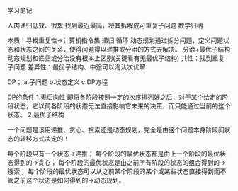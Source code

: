 学习笔记

人肉递归低效、很累
找到最近最简，将其拆解成可重复子问题
数学归纳

本质：寻找重复性->计算机指令集   递归 循环
动态规划通过拆分问题，定义问题状态和状态之间的关系，使得问题得以递推或分治的方式去解决。
分治+最优子结构
动态规划和递归或分治没有根本上区别(关键看有无最优子结构)
共性：找到重复子问题
差异性：最优子结构、中途可以淘汰次优解

DP；
a.子问题
b.状态定义
c.DP方程

DP的条件
1.无后向性
即将各阶段按照一定的次序排列好之后，对于某个给定的阶段状态，它以前各阶段的状态无法直接影响它未来的决策，而只能通过当前的这个状态。
2.最优子结构


一个问题是该用递推、贪心、搜索还是动态规划，完全是由这个问题本身阶段间状态的转移方式决定的！

每个阶段只有一个状态->递推；
每个阶段的最优状态都是由上一个阶段的最优状态得到的->贪心；
每个阶段的最优状态是由之前所有阶段的状态的组合得到的->搜索；
每个阶段的最优状态可以从之前某个阶段的某个或某些状态直接得到而不管之前这个状态是如何得到的->动态规划。
